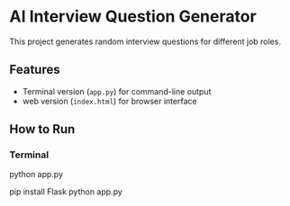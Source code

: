 # AI Interview Question Generator

This project generates random interview questions for different job roles.

## Features
- Terminal version (`app.py`) for command-line output
- web version (`index.html`) for browser interface

## How to Run

### Terminal
python app.py

pip install Flask
python app.py

